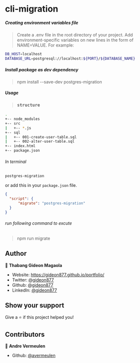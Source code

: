 # cli-migration


##### Creating environment variables file

> Create a .env file in the root directory of your project. Add environment-specific variables on new lines in the form of NAME=VALUE. For example:

```bash
DB_HOST=localhost
DATABASE_URL=postgresql://localhost:${PORT}/${DATABASE_NAME}
```

##### Install package as dev dependency

> npm install --save-dev postgres-migration

##### Usage 

> ### `structure`

```bash
.
+-- node_modules
+-- src
|   +-- *.js
+-- sql
|   +-- 001-create-user-table.sql
|   +-- 002-alter-user-table.sql
+-- index.html
+-- package.json
```

###### In terminal

```bash
postgres-migration
```

or add this in your `package.json` file.

```json
{
  "script": {
      "migrate": "postgres-migration"
  }
}
```

###### run following command to excute

> npm run migrate


## Author

👤 **Thabang Gideon Magaola**

* Website: https://gideon877.github.io/portfolio/
* Twitter: [@gideon877](https://twitter.com/gideon877)
* Github: [@gideon877](https://github.com/gideon877)
* LinkedIn: [@gideon877](https://linkedin.com/in/gideon877)

## Show your support

Give a ⭐️ if this project helped you!

## Contributors

👤 **Andre Vermeulen**

* Github: [@avermeulen](https://github.com/avermeulen)


